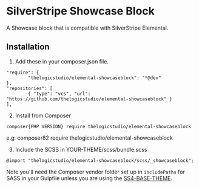 # SilverStripe Showcase Block

A Showcase block that is compatible with SilverStripe Elemental.

## Installation

1. Add these in your composer.json file.

```
"require": {
        "thelogicstudio/elemental-showcaseblock": "*@dev"
},
"repositories": [
        { "type": "vcs", "url": "https://github.com/thelogicstudio/elemental-showcaseblock" }
],
```



2. Install from Composer

```
composer{PHP VERSION} require thelogicstudio/elemental-showcaseblock
```
e.g: composer82 require thelogicstudio/elemental-showcaseblock



3. Include the SCSS in YOUR-THEME/scss/bundle.scss

```
@import "thelogicstudio/elemental-showcaseblock/scss/_showcaseblock";
```

Note you'll need the Composer vendor folder set up in `includePaths` for SASS in your Gulpfile unless you are using the <a href="https://github.com/thelogicstudio/ss4-base-theme">SS4-BASE-THEME</a>.
